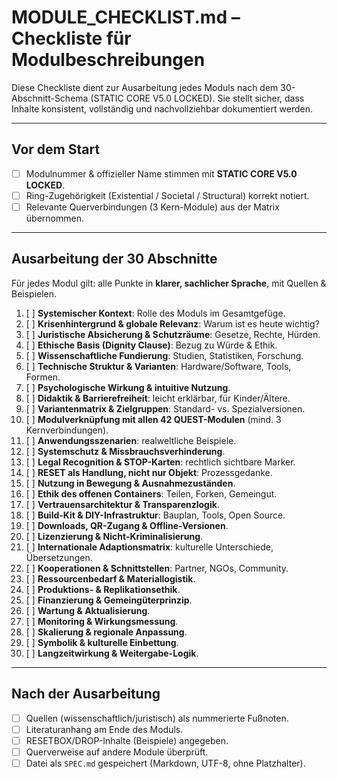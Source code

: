 # MODULE_CHECKLIST.md – Checkliste für Modulbeschreibungen

Diese Checkliste dient zur Ausarbeitung jedes Moduls nach dem 30-Abschnitt-Schema
(STATIC CORE V5.0 LOCKED). Sie stellt sicher, dass Inhalte konsistent, vollständig
und nachvollziehbar dokumentiert werden.

---

## Vor dem Start
- [ ] Modulnummer & offizieller Name stimmen mit **STATIC CORE V5.0 LOCKED**.  
- [ ] Ring-Zugehörigkeit (Existential / Societal / Structural) korrekt notiert.  
- [ ] Relevante Querverbindungen (3 Kern-Module) aus der Matrix übernommen.  

---

## Ausarbeitung der 30 Abschnitte
Für jedes Modul gilt: alle Punkte in **klarer, sachlicher Sprache**, mit Quellen & Beispielen.

1. [ ] **Systemischer Kontext**: Rolle des Moduls im Gesamtgefüge.  
2. [ ] **Krisenhintergrund & globale Relevanz**: Warum ist es heute wichtig?  
3. [ ] **Juristische Absicherung & Schutzräume**: Gesetze, Rechte, Hürden.  
4. [ ] **Ethische Basis (Dignity Clause)**: Bezug zu Würde & Ethik.  
5. [ ] **Wissenschaftliche Fundierung**: Studien, Statistiken, Forschung.  
6. [ ] **Technische Struktur & Varianten**: Hardware/Software, Tools, Formen.  
7. [ ] **Psychologische Wirkung & intuitive Nutzung**.  
8. [ ] **Didaktik & Barrierefreiheit**: leicht erklärbar, für Kinder/Ältere.  
9. [ ] **Variantenmatrix & Zielgruppen**: Standard- vs. Spezialversionen.  
10. [ ] **Modulverknüpfung mit allen 42 QUEST-Modulen** (mind. 3 Kernverbindungen).  
11. [ ] **Anwendungsszenarien**: realweltliche Beispiele.  
12. [ ] **Systemschutz & Missbrauchsverhinderung**.  
13. [ ] **Legal Recognition & STOP-Karten**: rechtlich sichtbare Marker.  
14. [ ] **RESET als Handlung, nicht nur Objekt**: Prozessgedanke.  
15. [ ] **Nutzung in Bewegung & Ausnahmezuständen**.  
16. [ ] **Ethik des offenen Containers**: Teilen, Forken, Gemeingut.  
17. [ ] **Vertrauensarchitektur & Transparenzlogik**.  
18. [ ] **Build-Kit & DIY-Infrastruktur**: Bauplan, Tools, Open Source.  
19. [ ] **Downloads, QR-Zugang & Offline-Versionen**.  
20. [ ] **Lizenzierung & Nicht-Kriminalisierung**.  
21. [ ] **Internationale Adaptionsmatrix**: kulturelle Unterschiede, Übersetzungen.  
22. [ ] **Kooperationen & Schnittstellen**: Partner, NGOs, Community.  
23. [ ] **Ressourcenbedarf & Materiallogistik**.  
24. [ ] **Produktions- & Replikationsethik**.  
25. [ ] **Finanzierung & Gemeingüterprinzip**.  
26. [ ] **Wartung & Aktualisierung**.  
27. [ ] **Monitoring & Wirkungsmessung**.  
28. [ ] **Skalierung & regionale Anpassung**.  
29. [ ] **Symbolik & kulturelle Einbettung**.  
30. [ ] **Langzeitwirkung & Weitergabe-Logik**.  

---

## Nach der Ausarbeitung
- [ ] Quellen (wissenschaftlich/juristisch) als nummerierte Fußnoten.  
- [ ] Literaturanhang am Ende des Moduls.  
- [ ] RESETBOX/DROP-Inhalte (Beispiele) angegeben.  
- [ ] Querverweise auf andere Module überprüft.  
- [ ] Datei als `SPEC.md` gespeichert (Markdown, UTF-8, ohne Platzhalter).  
